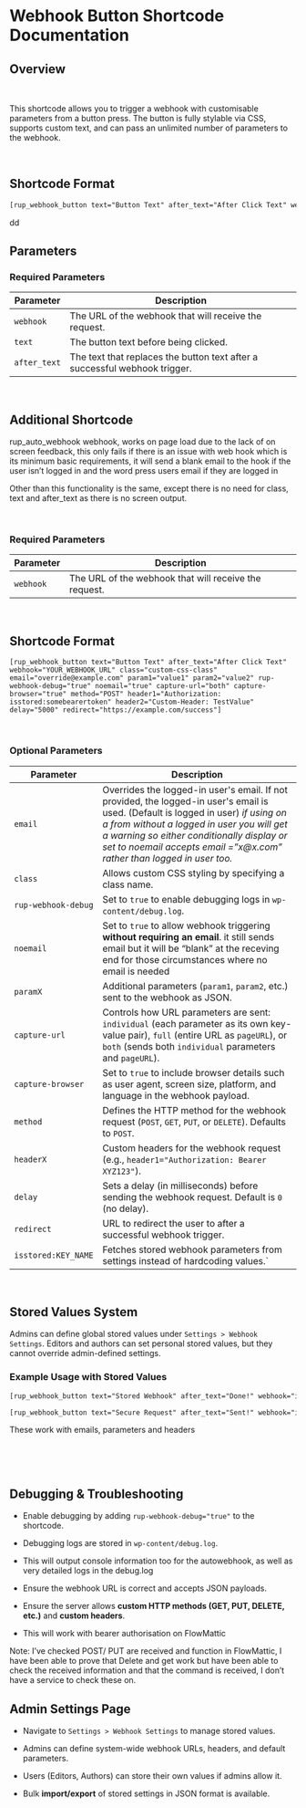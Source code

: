 Webhook Button Shortcode Documentation
======================================

Overview
--------

 

This shortcode allows you to trigger a webhook with customisable parameters from
a button press. The button is fully stylable via CSS, supports custom text, and
can pass an unlimited number of parameters to the webhook.

 

Shortcode Format
----------------

~~~~~~~~~~~~~~~~~~~~~~~~~~~~~~~~~~~~~~~~~~~~~~~~~~~~~~~~~~~~~~~~~~~~~~~~~~~ html
[rup_webhook_button text="Button Text" after_text="After Click Text" webhook="YOUR_WEBHOOK_URL" class="custom-css-class" email="override@example.com" param1="value1" param2="value2" rup-webhook-debug="true" noemail="true" capture-url="both" capture-browser="true" method="POST" header1="Authorization: isstored:somebearertoken" header2="Custom-Header: TestValue" delay="5000" redirect="https://example.com/success"]
~~~~~~~~~~~~~~~~~~~~~~~~~~~~~~~~~~~~~~~~~~~~~~~~~~~~~~~~~~~~~~~~~~~~~~~~~~~~~~~~

dd

Parameters
----------

### Required Parameters

| Parameter    | Description                                                                |
|--------------|----------------------------------------------------------------------------|
| `webhook`    | The URL of the webhook that will receive the request.                      |
| `text`       | The button text before being clicked.                                      |
| `after_text` | The text that replaces the button text after a successful webhook trigger. |

 

Additional Shortcode
--------------------

rup_auto_webhook webhook, works on page load due to the lack of on screen
feedback, this only fails if there is an issue with web hook which is its
minimum basic requirements, it will send a blank email to the hook if the user
isn’t logged in and the word press users email if they are logged in  
  
Other than this functionality is the same, except there is no need for class,
text and after_text as there is no screen output.

 

### Required Parameters

| Parameter | Description                                           |
|-----------|-------------------------------------------------------|
| `webhook` | The URL of the webhook that will receive the request. |

 

Shortcode Format
----------------

~~~~~~~~~~~~~~~~~~~~~~~~~~~~~~~~~~~~~~~~~~~~~~~~~~~~~~~~~~~~~~~~~~~~~~~~~~~~~~~~
[rup_webhook_button text="Button Text" after_text="After Click Text" webhook="YOUR_WEBHOOK_URL" class="custom-css-class" email="override@example.com" param1="value1" param2="value2" rup-webhook-debug="true" noemail="true" capture-url="both" capture-browser="true" method="POST" header1="Authorization: isstored:somebearertoken" header2="Custom-Header: TestValue" delay="5000" redirect="https://example.com/success"]
~~~~~~~~~~~~~~~~~~~~~~~~~~~~~~~~~~~~~~~~~~~~~~~~~~~~~~~~~~~~~~~~~~~~~~~~~~~~~~~~

 

### Optional Parameters

| Parameter           | Description                                                                                                                                                                                                                                                                                             |
|---------------------|---------------------------------------------------------------------------------------------------------------------------------------------------------------------------------------------------------------------------------------------------------------------------------------------------------|
| `email`             | Overrides the logged-in user's email. If not provided, the logged-in user's email is used. (Default is logged in user) *if using on a from without a logged in user you will get a warning so either conditionally display or set to noemail accepts email =”x\@x.com” rather than logged in user too.* |
| `class`             | Allows custom CSS styling by specifying a class name.                                                                                                                                                                                                                                                   |
| `rup-webhook-debug` | Set to `true` to enable debugging logs in `wp-content/debug.log`.                                                                                                                                                                                                                                       |
| `noemail`           | Set to `true` to allow webhook triggering **without requiring an email**. it still sends email but it will be “blank” at the receving end for those circumstances where no email is needed                                                                                                              |
| `paramX`            | Additional parameters (`param1`, `param2`, etc.) sent to the webhook as JSON.                                                                                                                                                                                                                           |
| `capture-url`       | Controls how URL parameters are sent: `individual` (each parameter as its own key-value pair), `full` (entire URL as `pageURL`), or `both` (sends both `individual` parameters and `pageURL`).                                                                                                          |
| `capture-browser`   | Set to `true` to include browser details such as user agent, screen size, platform, and language in the webhook payload.                                                                                                                                                                                |
| `method`            | Defines the HTTP method for the webhook request (`POST`, `GET`, `PUT`, or `DELETE`). Defaults to `POST`.                                                                                                                                                                                                |
| `headerX`           | Custom headers for the webhook request (e.g., `header1="Authorization: Bearer XYZ123"`).                                                                                                                                                                                                                |
| `delay`             | Sets a delay (in milliseconds) before sending the webhook request. Default is `0` (no delay).                                                                                                                                                                                                           |
| `redirect`          | URL to redirect the user to after a successful webhook trigger.                                                                                                                                                                                                                                         |
| `isstored:KEY_NAME` | Fetches stored webhook parameters from settings instead of hardcoding values.\`                                                                                                                                                                                                                         |

 

Stored Values System
--------------------

Admins can define global stored values under `Settings > Webhook Settings`.
Editors and authors can set personal stored values, but they cannot override
admin-defined settings.

### Example Usage with Stored Values

~~~~~~~~~~~~~~~~~~~~~~~~~~~~~~~~~~~~~~~~~~~~~~~~~~~~~~~~~~~~~~~~~~~~~~~~~~~ html
[rup_webhook_button text="Stored Webhook" after_text="Done!" webhook="isstored:globalWebhook"]
~~~~~~~~~~~~~~~~~~~~~~~~~~~~~~~~~~~~~~~~~~~~~~~~~~~~~~~~~~~~~~~~~~~~~~~~~~~~~~~~

~~~~~~~~~~~~~~~~~~~~~~~~~~~~~~~~~~~~~~~~~~~~~~~~~~~~~~~~~~~~~~~~~~~~~~~~~~~ html
[rup_webhook_button text="Secure Request" after_text="Sent!" webhook="isstored:userWebhook" header1="Authorization: isstored:somebearertoken]
~~~~~~~~~~~~~~~~~~~~~~~~~~~~~~~~~~~~~~~~~~~~~~~~~~~~~~~~~~~~~~~~~~~~~~~~~~~~~~~~

  
These work with emails, parameters and headers

 

 

Debugging & Troubleshooting
---------------------------

-   Enable debugging by adding `rup-webhook-debug="true"` to the shortcode.

-   Debugging logs are stored in `wp-content/debug.log`.

-   This will output console information too for the autowebhook, as well as
    very detailed logs in the debug.log

-   Ensure the webhook URL is correct and accepts JSON payloads.

-   Ensure the server allows **custom HTTP methods (GET, PUT, DELETE, etc.)**
    and **custom headers**.

-   This will work with bearer authorisation on FlowMattic

  
Note: I’ve checked POST/ PUT are received and function in FlowMattic, I have
been able to prove that Delete and get work but have been able to check the
received information and that the command is received, I don’t have a service to
check these on.  


Admin Settings Page
-------------------

-   Navigate to `Settings > Webhook Settings` to manage stored values.

-   Admins can define system-wide webhook URLs, headers, and default parameters.

-   Users (Editors, Authors) can store their own values if admins allow it.

-   Bulk **import/export** of stored settings in JSON format is available.
